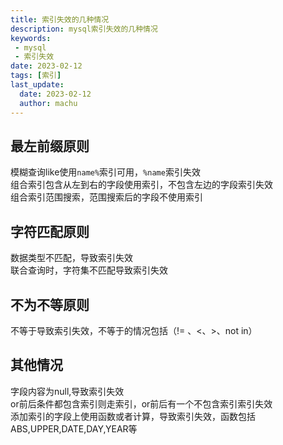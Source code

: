 ```yaml
---
title: 索引失效的几种情况
description: mysql索引失效的几种情况
keywords:
 - mysql
 - 索引失效
date: 2023-02-12
tags: [索引]
last_update:
  date: 2023-02-12
  author: machu
---
```


## 最左前缀原则

模糊查询like使用`name%`索引可用，`%name`索引失效  
组合索引包含从左到右的字段使用索引，不包含左边的字段索引失效  
组合索引范围搜索，范围搜索后的字段不使用索引  

## 字符匹配原则
数据类型不匹配，导致索引失效  
联合查询时，字符集不匹配导致索引失效  

## 不为不等原则
不等于导致索引失效，不等于的情况包括（!= 、<、>、not in）

## 其他情况
字段内容为null,导致索引失效  
or前后条件都包含索引则走索引，or前后有一个不包含索引索引失效  
添加索引的字段上使用函数或者计算，导致索引失效，函数包括ABS,UPPER,DATE,DAY,YEAR等
